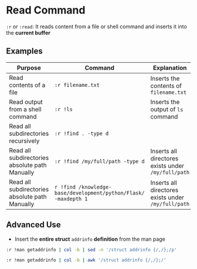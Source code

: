 # Read Command
`:r` or `:read`: It reads content from a file or shell command and inserts it  into the **current buffer**

## Examples
|Purpose|Command|Explanation|
|---|---|---|
|Read contents of a file|`:r filename.txt`|Inserts the contents of `filename.txt`|
|Read output from a shell command|`:r !ls`|Inserts the output of `ls` command|
|Read all subdirectories recursively|`:r !find . -type d`|
|Read all subdirectories absolute path Manually|`:r !find /my/full/path -type d`|Inserts all directores exists under `/my/full/path`| 
|Read all subdirectories absolute path Manually|`r !find /knowledge-base/development/python/Flask/ -maxdepth 1`|Inserts all directores exists under `/my/full/path`| 


## Advanced Use
 * Insert the **entire struct** `addrinfo` **definition** from the man page
```bash
:r !man getaddrinfo | col -b | sed -n '/struct addrinfo {/,/};/p'
```

```bash
:r !man getaddrinfo | col -b | awk '/struct addrinfo {/,/};/'
```




